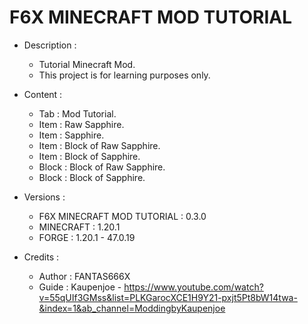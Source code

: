 # F6X MINECRAFT MOD TUTORIAL
- Description :

  - Tutorial Minecraft Mod.
  - This project is for learning purposes only.

- Content :

  - Tab : Mod Tutorial.
  - Item : Raw Sapphire.
  - Item : Sapphire.
  - Item : Block of Raw Sapphire.
  - Item : Block of Sapphire.
  - Block : Block of Raw Sapphire.
  - Block : Block of Sapphire.

- Versions :

  - F6X MINECRAFT MOD TUTORIAL : 0.3.0
  - MINECRAFT : 1.20.1
  - FORGE : 1.20.1 - 47.0.19

- Credits :

  - Author : FANTAS666X
  - Guide : Kaupenjoe - https://www.youtube.com/watch?v=55qUIf3GMss&list=PLKGarocXCE1H9Y21-pxjt5Pt8bW14twa-&index=1&ab_channel=ModdingbyKaupenjoe